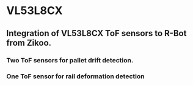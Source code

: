 # VL53L8CX
## Integration of VL53L8CX ToF sensors to R-Bot from Zikoo.
### Two ToF sensors for pallet drift detection.
### One ToF sensor for rail deformation detection

